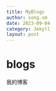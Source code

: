 ```yaml
---
title: MyBlogs
author: song.xm
date: 2023-09-04
category: Jekyll
layout: post
---
```



# blogs
我的博客
